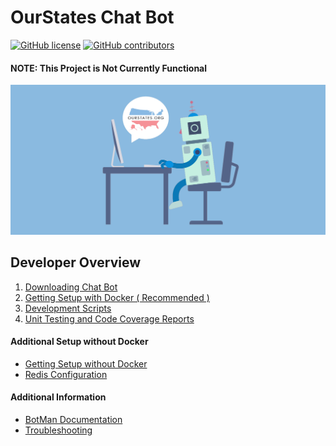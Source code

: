 OurStates Chat Bot
===

[![GitHub license](https://img.shields.io/badge/license-MIT-blue.svg?style=flat)](https://raw.githubusercontent.com/staywoke/ourstates-bot/master/LICENSE)  [![GitHub contributors](https://img.shields.io/github/contributors/staywoke/ourstates-bot.svg)](https://github.com/staywoke/ourstates-bot/graphs/contributors)

#### NOTE: This Project is Not Currently Functional

![Website Image](docs/img/header.png "Chat Bot")


Developer Overview
---

1. [Downloading Chat Bot](docs/downloading-chat-bot.md)
2. [Getting Setup with Docker ( Recommended )](docs/getting-setup-with-docker.md)
3. [Development Scripts](docs/development-scripts.md)
4. [Unit Testing and Code Coverage Reports](docs/unit-testing-and-code-coverage-reports.md)

#### Additional Setup without Docker

* [Getting Setup without Docker](docs/getting-setup-without-docker.md)
* [Redis Configuration](docs/redis-configuration.md)

#### Additional Information

* [BotMan Documentation](https://botman.io)
* [Troubleshooting](docs/troubleshooting.md)
